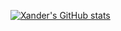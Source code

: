 [![Xander's GitHub stats](https://github-readme-stats.vercel.app/api?username=xander-bennett)](https://github.com/anuraghazra/github-readme-stats)

